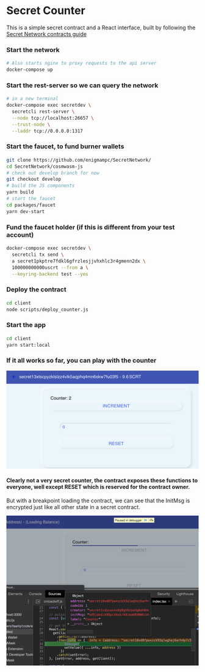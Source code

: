 # Secret Counter

This is a simple secret contract and a React interface, built by following the [Secret Network contracts guide](https://github.com/enigmampc/enigma-blockchain-contracts-guide)

### Start the network
```bash
# Also starts nginx to proxy requests to the api server
docker-compose up
```

### Start the rest-server so we can query the network
```bash
# in a new terminal
docker-compose exec secretdev \
  secretcli rest-server \
  --node tcp://localhost:26657 \
  --trust-node \
  --laddr tcp://0.0.0.0:1317
```

### Start the faucet, to fund burner wallets
```bash
git clone https://github.com/enigmampc/SecretNetwork/
cd SecretNetwork/cosmwasm-js
# check out develop branch for now
git checkout develop
# build the JS components
yarn build
# start the faucet
cd packages/faucet
yarn dev-start
```

### Fund the faucet holder (if this is different from your test account)
```bash
docker-compose exec secretdev \
  secretcli tx send \
  a secret1pkptre7fdkl6gfrzlesjjvhxhlc3r4gmenn2dx \
  100000000000uscrt --from a \
  --keyring-backend test --yes
```

### Deploy the contract
```bash
cd client
node scripts/deploy_counter.js
```

### Start the app
```bash
cd client
yarn start:local
```

### If it all works so far, you can play with the counter
![](images/gui.png)

#### Clearly not a very secret counter, the contract exposes these functions to everyone, well except RESET which is reserved for the contract owner.

But with a breakpoint loading the contract, we can see that the InitMsg is encrypted just like all other state in a secret contract.

![](images/encrypted_init.png)